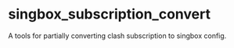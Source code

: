 # singbox_subscription_convert
A tools for partially converting clash subscription to singbox config.
